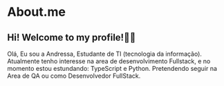 # About.me
## Hi! Welcome to my profile!👋✨
Olá, Eu sou a Andressa, Estudante de TI (tecnologia da informação).
Atualmente tenho interesse na area de desenvolvimento Fullstack, e no momento estou estundando: TypeScript e Python.
Pretendendo seguir na Area de QA ou como Desenvolvedor FullStack.